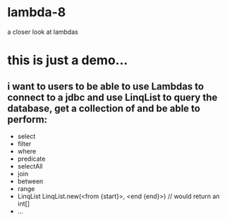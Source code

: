 # lambda-8
a closer look at lambdas 

# this is just a demo...
## i want to users to be able to use Lambdas to connect to a jdbc and use LinqList to query the database, get a collection of and be able to perform:

* select
* filter
* where
* predicate
* selectAll
* join
* between
* range
* LinqList<int> LinqList.new(<from {start}>, <end {end}>) // would return an int[]
* ... 
